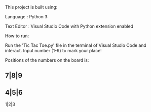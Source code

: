 This project is built using:

Language : Python 3

Text Editor : Visual Studio Code with Python extension enabled



How to run:

Run the 'Tic Tac Toe.py' file in the terminal of Visual Studio Code and interact. Input number (1-9) to mark your place!


Positions of the numbers on the board is:

7|8|9
-----
4|5|6
-----
1|2|3

